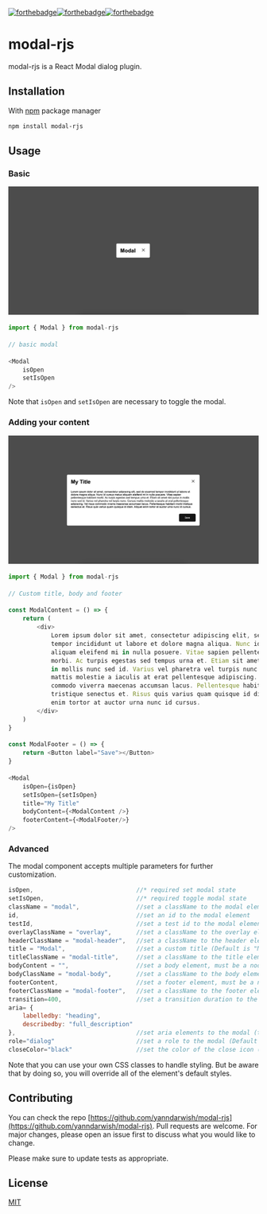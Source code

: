 [![forthebadge](https://forthebadge.com/images/badges/made-with-javascript.svg)](https://forthebadge.com)[![forthebadge](https://forthebadge.com/images/badges/uses-css.svg)](https://forthebadge.com)[![forthebadge](https://forthebadge.com/images/badges/certified-yourboyserge.svg)](https://forthebadge.com)

# modal-rjs

modal-rjs is a React Modal dialog plugin.

## Installation

With [npm](https://www.npmjs.com) package manager

```bash
npm install modal-rjs
```

## Usage

### Basic

![Basic Modal](./basic-modal.png)

```javascript
import { Modal } from modal-rjs

// basic modal

<Modal
    isOpen
    setIsOpen
/>
```

Note that `isOpen` and `setIsOpen` are necessary to toggle the modal.

### Adding your content

![Basic Content Modal](./custom-elements.png)

```javascript
import { Modal } from modal-rjs

// Custom title, body and footer

const ModalContent = () => {
    return (
        <div>
            Lorem ipsum dolor sit amet, consectetur adipiscing elit, sed do eiusmod
            tempor incididunt ut labore et dolore magna aliqua. Nunc id cursus metus
            aliquam eleifend mi in nulla posuere. Vitae sapien pellentesque habitant
            morbi. Ac turpis egestas sed tempus urna et. Etiam sit amet nisl purus
            in mollis nunc sed id. Varius vel pharetra vel turpis nunc. Cursus
            mattis molestie a iaculis at erat pellentesque adipiscing. Vel risus
            commodo viverra maecenas accumsan lacus. Pellentesque habitant morbi
            tristique senectus et. Risus quis varius quam quisque id diam. Aliquet
            enim tortor at auctor urna nunc id cursus.
        </div>
    )
}

const ModalFooter = () => {
    return <Button label="Save"></Button>
}

<Modal
    isOpen={isOpen}
    setIsOpen={setIsOpen}
    title="My Title"
    bodyContent={<ModalContent />}
    footerContent={<ModalFooter/>}
/>
```

### Advanced

The modal component accepts multiple parameters for further customization.

```javascript
isOpen,                             //* required set modal state
setIsOpen,                          //* required toggle modal state
className = "modal",                //set a className to the modal elemen (Default is "modal")
id,                                 //set an id to the modal element
testId,                             //set a test id to the modal element
overlayClassName = "overlay",       //set a className to the overlay element (Default is "overlay")
headerClassName = "modal-header",   //set a className to the header element (Default is "modal-header")
title = "Modal",                    //set a custom title (Default is "Modal")
titleClassName = "modal-title",     //set a className to the title element (Default is "modal-title")
bodyContent = "",                   //set a body element, must be a node, can be plain HTML, a function returning HTML or a React component (Default is an empty string "")
bodyClassName = "modal-body",       //set a className to the body element (Default is "modal-body")
footerContent,                      //set a footer element, must be a node, can be plain HTML, a function returning HTML or a React component (Default is an empty string "")
footerClassName = "modal-footer",   //set a className to the footer element (Default is "modal-footer")
transition=400,                     //set a transition duration to the appearance of the modal (Default is 400ms)
aria= {
    labelledby: "heading",
    describedby: "full_description"
},                                  //set aria elements to the modal (these are the default)
role="dialog"                       //set a role to the modal (Default is "dialog")
closeColor="black"                  //set the color of the close icon (You con only choose between "black" and "white" Default is "black")
```

Note that you can use your own CSS classes to handle styling. But be aware that by doing so, you will override all of the element's default styles.

## Contributing

You can check the repo [https://github.com/yanndarwish/modal-rjs](https://github.com/yanndarwish/modal-rjs).
Pull requests are welcome. For major changes, please open an issue first
to discuss what you would like to change.

Please make sure to update tests as appropriate.

## License

[MIT](https://choosealicense.com/licenses/mit/)